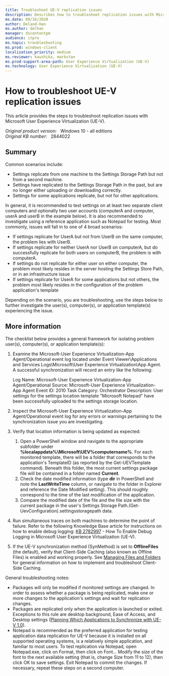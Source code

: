 ```yaml
---
title: Troubleshoot UE-V replication issues
description: Describes how to troubleshoot replication issues with Microsoft User Experience Virtualization (UE-V).
ms.date: 09/16/2020
author: Deland-Han
ms.author: delhan
manager: dscontentpm
audience: itpro
ms.topic: troubleshooting
ms.prod: windows-client
localization_priority: medium
ms.reviewer: kaushika, markstan
ms.prod-support-area-path: User Experience Virtualization (UE-V)
ms.technology: User Experience Virtualization (UE-V)
---
```

# How to troubleshoot UE-V replication issues

This article provides the steps to troubleshoot replication issues with Microsoft User Experience Virtualization (UE-V).

_Original product version:_ &nbsp; Windows 10 - all editions  
_Original KB number:_ &nbsp; 2844022

## Summary

Common scenarios include:

- Settings replicate from one machine to the Settings Storage Path but not from a second machine.
- Settings have replicated to the Settings Storage Path in the past, but are no longer either uploading or downloading correctly.
- Settings for some applications replicate, but not for other applications.

In general, it is recommended to test settings on at least two separate client computers and optionally two user accounts (computerA and computer, userA and userB in the example below).  It is also recommended to investigate using a reference application such as Notepad for testing.  Most commonly, issues will fall in to one of 4 broad scenarios:

- If settings replicate for UserA but not from UserB on the same computer, the problem lies with UserB.
- If settings replicate for neither UserA nor UserB on computerA, but do successfully replicate for both users on computerB, the problem is with computerA.
- If settings do not replicate for either user on either computer, the problem most likely resides in the server hosting the Settings Store Path, or in an infrastructure issue
- If settings replicate for UserA for some applications but not others, the problem most likely resides in the configuration of the problem application's template

Depending on the scenario, you are troubleshooting, use the steps below to further investigate the user(s), computer(s), or application template(s) experiencing the issue.

## More information

The checklist below provides a general framework for isolating problem user(s), computer(s), or application template(s):

1. Examine the Microsoft-User Experience Virtualization-App Agent/Operational event log located under Event Viewer\Applications and Services Logs\Microsoft\User Experience Virtualization\App Agent.  A successful synchronization will record an entry like the following:

    Log Name:      Microsoft-User Experience Virtualization-App Agent/Operational Source:        Microsoft-User Experience Virtualization-App Agent Event ID:      2010 Task Category: Orchestrator Description: User settings for the settings location template "Microsoft Notepad" have been successfully uploaded to the settings storage location.  

2. Inspect the Microsoft-User Experience Virtualization-App Agent/Operational event log for any errors or warnings pertaining to the synchronization issue you are investigating. 

3. Verify that location information is being updated as expected:

    1. Open a PowerShell window and navigate to the appropriate subfolder under **%localappdata%\Microsoft\UEV\%computername%**.  For each monitored template, there will be a folder that corresponds to the application's TemplateID (as reported by the Get-UEVTemplate command).  Beneath this folder, the most current settings package file will be contained in a folder named **Current**.
    2. Check the date modified information (type **dir**  in PowerShell and note the **LastWriteTime** column, or navigate to the folder in Explorer and reference the Date Modified setting).  This should roughly correspond to the time of the last modification of the application.
    3. Compare the modified date of the file and the file size with the current package in the user's Settings Storage Path.(Get-UevConfiguration).settingsstoragepath data.

4. Run simultaneous traces on both machines to determine the point of failure.  Refer to the following Knowledge Base article for instructions on how to enable debug logging: [KB 2782997](https://support.microsoft.com/kb/2782997) - How To Enable Debug Logging in Microsoft User Experience Virtualization (UE-V). 

5. If the UE-V synchronization method (SynMethod) is set to **OfflineFiles** (the default), verify that Client-Side Caching (also known as Offline Files) is enabled and working properly.  See [Managing Files and Folders](/previous-versions/windows/it-pro/windows-xp/bb457104(v=technet.10)) for general information on how to implement and troubleshoot Client-Side Caching. 

General troubleshooting notes:

- Packages will only be modified if monitored settings are changed.  In order to assess whether a package is being replicated, make one or more changes to the application's settings and wait for replication changes.
- Packages are replicated only when the application is launched or exited.  Exceptions to this rule are desktop background, Ease of Access, and Desktop settings ([Planning Which Applications to Synchronize with UE-V 1.0](/microsoft-desktop-optimization-pack/uev-v1/planning-which-applications-to-synchronize-with-ue-v-10)).
- Notepad is recommended as the preferred application for testing application data replication for UE-V because it is installed on all supported operating systems, is a relatively simple application, and familiar to most users.  To test replication via Notepad, open Notepad.exe, click on Format, then click on Font...  Modify the size of the font to the next available setting (that is, change Size from 11 to 12), then click OK to save settings.  Exit Notepad to commit the changes.  If necessary, repeat these steps on a second computer.
